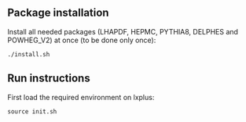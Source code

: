 []() Package installation
--------------------------

Install all needed packages (LHAPDF, HEPMC, PYTHIA8, DELPHES and POWHEG_V2) at once (to be done only once):
```
./install.sh
```

[]() Run instructions
----------------------


First load the required environment on lxplus:
```
source init.sh
```
